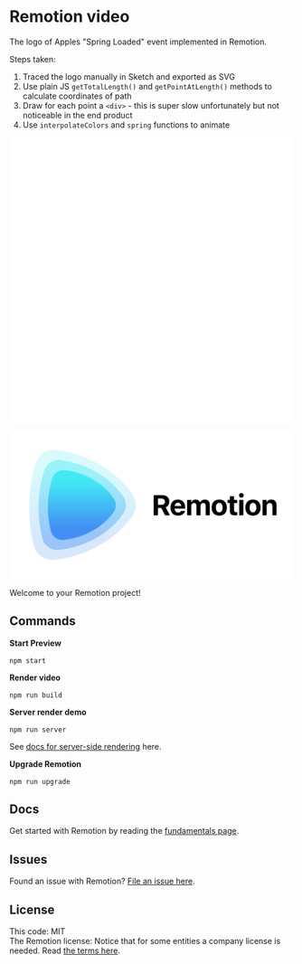 # Remotion video

The logo of Apples "Spring Loaded" event implemented in Remotion.

Steps taken:

1. Traced the logo manually in Sketch and exported as SVG
2. Use plain JS `getTotalLength()` and `getPointAtLength()` methods to calculate coordinates of path
3. Draw for each point a `<div>` - this is super slow unfortunately but not noticeable in the end product
4. Use `interpolateColors` and `spring` functions to animate

![Logo Animation](out.gif)

<p align="center">
  <a href="https://github.com/JonnyBurger/remotion-logo">
    <img src="https://github.com/JonnyBurger/remotion-logo/raw/main/withtitle/element-0.png">
  </a>
</p>

Welcome to your Remotion project!

## Commands

**Start Preview**

```console
npm start
```

**Render video**

```console
npm run build
```

**Server render demo**

```console
npm run server
```

See [docs for server-side rendering](https://www.remotion.dev/docs/ssr) here.

**Upgrade Remotion**

```console
npm run upgrade
```

## Docs

Get started with Remotion by reading the [fundamentals page](https://www.remotion.dev/docs/the-fundamentals).

## Issues

Found an issue with Remotion? [File an issue here](https://github.com/JonnyBurger/remotion/issues/new).

## License
This code: MIT  
The Remotion license: Notice that for some entities a company license is needed. Read [the terms here](https://github.com/JonnyBurger/remotion/blob/main/LICENSE.md).
